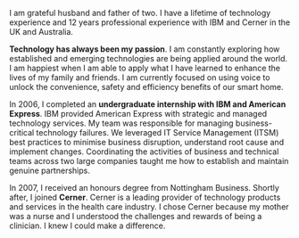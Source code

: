 I am grateful husband and  father of two. I have a lifetime of technology experience and 12 years professional experience with IBM and Cerner in the UK and Australia.

**Technology has always been my passion**. I am constantly exploring how established and emerging technologies are being applied around the world. I am happiest when I am able to apply what I have learned to enhance the lives of my family and friends. I am currently focused on using voice to unlock the convenience, safety and efficiency benefits of our smart home.

In 2006, I completed an **undergraduate internship with IBM and American Express**. IBM provided American Express with strategic and managed technology services. My team was responsible for managing business-critical technology failures. We leveraged IT Service Management (ITSM) best practices to minimise business disruption, understand root cause and implement changes. Coordinating the activities of business and technical teams across two large companies taught me how to establish and maintain genuine partnerships.

In 2007, I received an honours degree from Nottingham Business. Shortly after, I joined **Cerner**. Cerner is a leading provider of technology products and services in the health care industry. I chose Cerner because my mother was a nurse and I understood the challenges and rewards of being a clinician. I knew I could make a difference.
